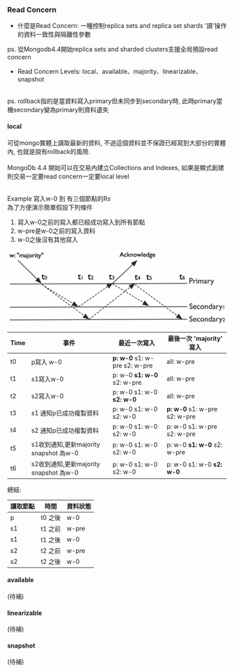### Read Concern

* 什麼是Read Concern: 一種控制replica sets and replica set shards '讀'操作的資料一致性與隔離性參數 <br>

ps. 從Mongodb4.4開始replica sets and sharded clusters支援全局預設read concern <br>

* Read Concern Levels: local、available、majority、linearizable、snapshot <br> <br>

ps. rollback指的是當資料寫入primary但未同步到secondary時, 此時primary當機secondary變為primary則資料遺失

#### local
可從mongo實體上讀取最新的資料, 不過這個資料並不保證已經寫到大部分的實體內, 也就是說有rollback的風險. <br>
<br>
MongoDb 4.4 開始可以在交易內建立Collections and Indexes, 如果是顯式創建則交易一定要read concern一定要local level <br> <br>

Example 寫入w-0 到 有三個節點的Rs <br>
為了方便演示簡單假設下列條件
1. 寫入w-0之前的寫入都已經成功寫入到所有節點
2. w-pre是w-0之前的寫入資料
3. w-0之後沒有其他寫入

![](https://github.com/HsiaoWeiYun/notes/blob/master/mongodb/img/read_concern_example.png?raw=true)

|  Time   | 事件  | 最近一次寫入 | 最後一次 'majority' 寫入 | 
|  ----  | ----  |  ----  | ----  |
| t0  | p寫入 w-0 | **p: w-0** s1: w-pre s2: w-pre | all: w-pre 
| t1 | s1寫入w-0 | p: w-0 **s1: w-0** s2: w-pre | all: w-pre
| t2 | s2寫入w-0 | p: w-0 s1: w-0 **s2: w-0** | all: w-pre
| t3 | s1 通知p已成功複製資料 | p: w-0 s1: w-0 s2: w-0 | **p: w-0** s1: w-pre s2: w-pre
| t4 | s2 通知p已成功複製資料 | p: w-0 s1: w-0 s2: w-0 | p: w-0 s1: w-pre s2: w-pre
| t5 | s1收到通知,更新majority snapshot 為w-0| p: w-0 s1: w-0 s2: w-0 | p: w-0 **s1: w-0** s2: w-pre
| t6 | s2收到通知,更新majority snapshot 為w-0| p: w-0 s1: w-0 s2: w-0 | p: w-0 s1: w-0 **s2: w-0**

總結: <br>

|  讀取節點   | 時間  | 資料狀態 | 
|  ----  | ----  |  ----  |
| p | t0 之後| w-0
| s1 | t1 之前| w-pre
| s1 | t1 之後| w-0
| s2 | t2 之前| w-pre
| s2 | t2 之後| w-0

#### available
(待補)

#### linearizable
(待補)

#### snapshot
(待補)